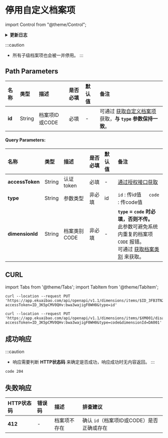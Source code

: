 # 停用自定义档案项

import Control from "@theme/Control";

<Control
method="PUT"
url="/api/openapi/v1.1/dimensions/items/$`id`/disable"
/>

<details>
  <summary><b>更新日志</b></summary>
  <div>

  [**1.7.2**](/docs/open-api/notice/update-log#172) -> 🚀 接口升级 `v1.1` 版本，新增 `type` 类型参数，支持 `id` 或 `code` 传参。<br/>

  </div>
</details>

:::caution
- 所有子级档案项也会被一并停用。
:::

## Path Parameters

| 名称 | 类型 | 描述 | 是否必填 | 默认值 | 备注 |
| :--- | :--- | :--- | :--- |:--- | :--- |
| **id** | String  | 档案项ID或CODE | 必填| - | 可通过 [获取自定义档案项](/docs/open-api/dimensions/get-dimension-items) 获取，**与 `type` 参数保持一致**。 |

#### Query Parameters:

| 名称 | 类型 | 描述 | 是否必填 | 默认值 | 备注 |
| :--- | :--- | :--- | :--- |:--- | :--- |
| **accessToken** | String | 认证token   | 必填   | - | [通过授权接口获取](/docs/open-api/getting-started/auth) |
| **type**        | String | 参数类型     | 非必填 | id | `id` : 传id值 &emsp; `code` : 传code值 |
| **dimensionId** | String | 档案类别CODE | 非必填 | - | **`type` = `code` 时必填，否则不传。**<br/>此参数可避免系统内重复的档案项 `CODE` 报错。<br/>可通过 [获取档案类别](/docs/open-api/dimensions/get-dimensions) 来获取。 |

## CURL
import Tabs from '@theme/Tabs';
import TabItem from '@theme/TabItem';

<Tabs>
<TabItem value="id" label="id" default>

```shell
curl --location --request PUT 'https://app.ekuaibao.com/api/openapi/v1.1/dimensions/items/$ID_3FB3TN259U0/disable?accessToken=ID_3K5pCMV0QHv:bwa3wajigF0WH0&type=id'
```
</TabItem>
<TabItem value="code" label="code">

```shell
curl --location --request PUT 'https://app.ekuaibao.com/api/openapi/v1.1/dimensions/items/$XM001/disable?accessToken=ID_3K5pCMV0QHv:bwa3wajigF0WH0&type=code&dimensionId=DA001'
```
</TabItem>
</Tabs>

## 成功响应
:::caution
- 响应需要判断 **HTTP状态码** 来确定是否成功，响应成功时无内容返回。
:::

```text
code 204 
```

## 失败响应
| HTTP状态码 | 错误码 | 描述 | 排查建议 |
| :--- | :--- | :--- | :--- |
| **412** | - | 档案项不存在 | 确认 `id`（档案项ID或CODE）是否正确或存在 | 


















